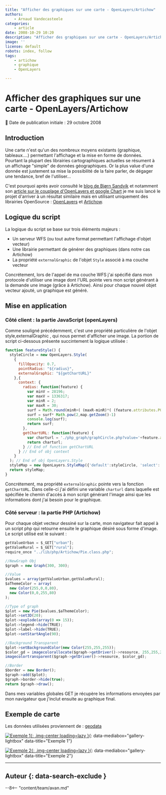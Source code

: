 ```yaml
---
title: "Afficher des graphiques sur une carte - OpenLayers/Artichow"
authors:
    - Arnaud Vandecasteele
categories:
    - article
date: 2008-10-29 10:20
description: "Afficher des graphiques sur une carte - OpenLayers/Artichow"
image: ''
license: default
robots: index, follow
tags:
    - artichow
    - graphique
    - OpenLayers

---
```


# Afficher des graphiques sur une carte - OpenLayers/Artichow

:calendar: Date de publication initiale : 29 octobre 2008

## Introduction

Une carte n'est qu'un des nombreux moyens existants (graphique, tableaux....) permettant l'affichage et la mise en forme de données. Pourtant la plupart des librairies cartographiques actuelles se résument à un affichage "simple" de données géographiques. Or la plus value d'une donnée est justement sa mise la possibilité de la faire parler, de dégager une tendance, bref de l'utiliser...

C'est pourquoi après avoir consulté le [blog de Bjørn Sandvik](http://blog.thematicmapping.org/) et notamment son [article sur le couplage d'OpenLayers et google Chart](http://blog.thematicmapping.org/2008/04/openlayers-and-google-chart-mashup.html) je me suis lancé le projet d'arriver à un résultat similaire mais en utilisant uniquement des librairies OpenSource : [OpenLayers](http://openlayers.org/) et [Artichow](http://www.artichow.org/).

## Logique du script

La logique du script se base sur trois éléments majeurs :

- Un serveur WFS (ou tout autre format permettant l'affichage d'objet vecteur)
- Une librairie permettant de générer des graphiques (dans notre cas Artichow)
- La propriété `externalGraphic` de l'objet `Style` associé à ma couche vecteur

Concrétement, lors de l'appel de ma couche WFS j'ai spécifié dans mon protocole d'utiliser une image dont l'URL pointe vers mon script générant à la demande une image (grâce à Artichow). Ainsi pour chaque nouvel objet vecteur ajouté, un graphique est généré.

## Mise en application

### Côté client : la partie JavaScript (openLayers)

Comme souligné précédemment, c'est une propriété particulière de l'objet style,externalGraphic , qui nous permet d'afficher une image. La portion de script ci-dessous présente succintement la logique utilisée :

```javascript
function featureStyle() {  
  styleCircle = new OpenLayers.Style(  
    {  
      fillOpacity: 0.7,  
      pointRadius: "${radius}",  
      externalGraphic: "${getChartURL}"  
    },{  
      context: {  
        radius: function(feature) {  
          var minV = 28196;  
          var maxV = 1336317;  
          var minR = 2;  
          var maxR = 30;  
          surf = Math.round(minR+( (maxR-minR)*( (feature.attributes.POP_TOTAL-minV)/(maxV-minV) )));  
          surf = surf* Math.pow(2,map.getZoom()-1)  
          console.log(surf);  
          return surf;  
        },  
        getChartURL: function(feature) {  
          var charturl = './php_graph/graphCircle.php?value='+feature.attributes.POP_TOTAL/2000+'&surf='+styleCircle.context.radius(feature)*2+'&urban='+feature.attributes.URBAN+'&rural='+feature.attributes.RURAL;  
          return charturl;  
        } // End of function getChartURL  
      } // End of obj context  
    }  
  ); // End of obj OpenLayers.Style  
  styleMap = new OpenLayers.StyleMap({'default':styleCircle, 'select': {fillOpacity: 1}});  
  return styleMap;  
}
```

Concrétement, ma propriété `externalGraphic` pointe vers la fonction `getChartURL`. Dans celle-ci j'ai défini une variable `charturl` dans laquelle est spécifiée le chemin d'accès à mon script générant l'image ainsi que les informations dont j'ai besoin pour le graphique.

### Côté serveur : la partie PHP (Artichow)

Pour chaque objet vecteur dessiné sur la carte, mon navigateur fait appel à un script php qui retourne ensuite le graphique désiré sous forme d'image. Le script utilisé est le suivant :

```javascript
getValueUrban = $_GET["urban"];  
getValueRural = $_GET["rural"];  
require_once "../lib/php/Artichow/Pie.class.php";  

//NewGraph Obj  
$graph = new Graph(300, 300);

//Value  
$values = array(getValueUrban,getValueRural);  
$aThemeColor = array(  
  new Color(255,0,0,80),  
  new Color(0,0,255,80)  
);

//Type of graph  
$plot = new Pie($values,$aThemeColor);  
$plot->set3D(20);  
$plot->explode(array(0 => 15));  
$plot->legend->hide(TRUE);  
$plot->label->hide(TRUE);  
$plot->setStartAngle(90);

//Background Transparent  
$plot->setBackgroundColor(new Color(255,255,255));  
$color_gd = imagecolorallocate($graph->getDriver()->resource, 255,255,255);  
imagecolortransparent($graph->getDriver()->resource, $color_gd);

//Border  
$border = new Border();  
$graph->add($plot);  
$graph->border->hide(true);  
return $graph->draw();  
```

Dans mes variables globales GET je récupère les informations envoyées par mon navigateur que j'inclut ensuite au graphique final.

## Exemple de carte

Les données utilisées proviennent de : [geodata](http://geodata.grid.unep.ch/#)

[![Exemple 1](https://cdn.geotribu.fr/img/articles-blog-rdp/articles/2008/Capture.png "Exemple 1"){: .img-center loading=lazy }](https://cdn.geotribu.fr/img/articles-blog-rdp/articles/2008/Capture.png "Exemple 1"){: data-mediabox="gallery-lightbox" data-title="Exemple 1"}

[![Exemple 2](https://cdn.geotribu.fr/img/articles-blog-rdp/articles/2008/graph_bar.png "Exemple 2"){: .img-center loading=lazy }](https://cdn.geotribu.fr/img/articles-blog-rdp/articles/2008/graph_bar.png "Exemple 2"){: data-mediabox="gallery-lightbox" data-title="Exemple 2"}

----

## Auteur {: data-search-exclude }

--8<-- "content/team/avan.md"
